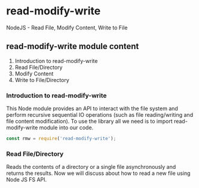 # read-modify-write
NodeJS - Read File, Modify Content, Write to File

## read-modify-write module content

1. Introduction to read-modify-write
2. Read File/Directory
3. Modify Content
4. Write to File/Directory

### Introduction to read-modify-write

This Node module provides an API to interact with the file system and perform recursive sequential IO operations (such as file reading/writing and file content modification).
To use the library all we need is to import read-modify-write module into our code.
```js
const rmw = require('read-modify-write');
```

### Read File/Directory
Reads the contents of a directory or a single file asynchronously and returns the results. 
Now we will discuss about how to read a new file using Node JS FS API.
